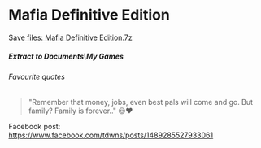 # Mafia Definitive Edition
[Save files: Mafia Definitive Edition.7z](Mafia%20Definitive%20Edition.7z?raw=true)

##### Extract to Documents\My Games

###### Favourite quotes
> "Remember that money, jobs, even best pals will come and go. But family? Family is forever.." 😌❤️

Facebook post: https://www.facebook.com/tdwns/posts/1489285527933061